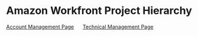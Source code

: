 # Amazon Workfront Project Hierarchy

<div id="bannerimage"></div>

[Account Management Page](./account-management.html) &nbsp;&nbsp;&nbsp;&nbsp; [Technical Management Page](./technical-management.html)
